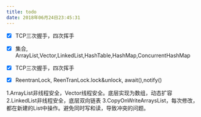 ```yaml
---
title: todo
date: 2018年06月24日23:45:31
---
```


- [x] TCP三次握手，四次挥手
- [x] 集合, ArrayList,Vector,LinkedList,HashTable,HashMap,ConcurrentHashMap
- [x] TCP三次握手，四次挥手
- [x] ReentranLock, ReenTranLock.lock&unlock, await(),notify()


1.ArrayList非线程安全，Vector线程安全。底层实现为数组，动态扩容
2.LinkedList非线程安全，底层双向链表
3.CopyOnWriteArraysList，每次修改，都在新建的List中操作。避免同时写和读，导致冲突的问题。
